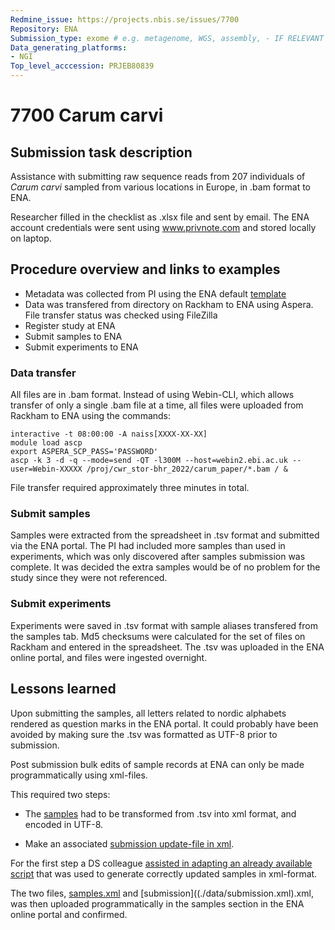 ```yaml
---
Redmine_issue: https://projects.nbis.se/issues/7700
Repository: ENA
Submission_type: exome # e.g. metagenome, WGS, assembly, - IF RELEVANT
Data_generating_platforms:
- NGI
Top_level_acccession: PRJEB80839
---
```


# 7700 Carum carvi

## Submission task description
Assistance with submitting raw sequence reads from 207 individuals of *Carum carvi* sampled from various locations in Europe, in .bam format to ENA.

Researcher filled in the checklist as .xlsx file and sent by email. The ENA account credentials were sent using www.privnote.com and stored locally on laptop. 

## Procedure overview and links to examples

* Metadata was collected from PI using the ENA default [template](./data/7700-carum-metadata_template_default_ERC000011.xlsx)
* Data was transfered from directory on Rackham to ENA using Aspera. File transfer status was checked using FileZilla 
* Register study at ENA
* Submit samples to ENA
* Submit experiments to ENA

### Data transfer

All files are in .bam format. Instead of using Webin-CLI, which allows transfer of only a single .bam file at a time, all files were uploaded from Rackham to ENA using the commands:

```
interactive -t 08:00:00 -A naiss[XXXX-XX-XX]
module load ascp
export ASPERA_SCP_PASS='PASSWORD'
ascp -k 3 -d -q --mode=send -QT -l300M --host=webin2.ebi.ac.uk --user=Webin-XXXXX /proj/cwr_stor-bhr_2022/carum_paper/*.bam / &
```

File transfer required approximately three minutes in total.

### Submit samples

Samples were extracted from the spreadsheet in .tsv format and submitted via the ENA portal. The PI had included more samples than used in experiments, which was only discovered after samples submission was complete. It was decided the extra samples would be of no problem for the study since they were not referenced.

### Submit experiments

Experiments were saved in .tsv format with sample aliases transfered from the samples tab. Md5 checksums were calculated for the set of files on Rackham and entered in the spreadsheet. The .tsv was uploaded in the ENA online portal, and files were ingested overnight. 

## Lessons learned
Upon submitting the samples, all letters related to nordic alphabets rendered as question marks in the ENA portal. It could probably have been avoided by making sure the .tsv was formatted as UTF-8 prior to submission. 

Post submission bulk edits of sample records at ENA can only be made programmatically using xml-files.

This required two steps:

* The [samples](./data/Carum_samples.tsv) had to be transformed from .tsv into xml format, and encoded in UTF-8.

* Make an associated [submission update-file in xml](./data/submission.xml).

For the first step a DS colleague [assisted in adapting an already available script](https://github.com/NBISweden/nbisdm-ena-xml-generator) that was used to generate correctly updated samples in xml-format.

The two files, [samples.xml](./data/samples.xml) and [submission]((./data/submission.xml).xml, was then uploaded programmatically in the samples section in the ENA online portal and confirmed. 

